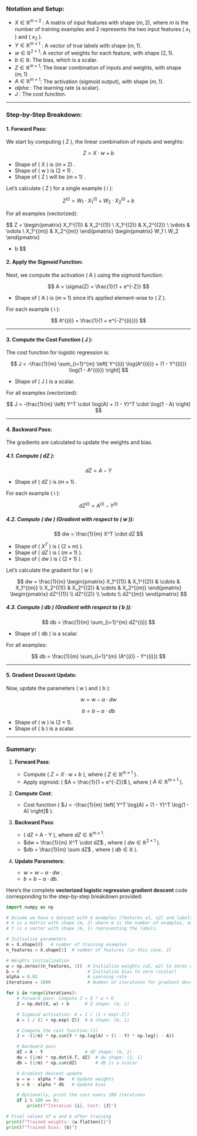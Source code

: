 
### Notation and Setup:

-  $X \in \mathbb{R}^{m \times 2}$ : A matrix of input features with shape $(m, 2)$, where  $m$ is the number of training examples and 2 represents the two input features \( $x_1$ \) and \( $x_2$ \).
- $Y \in \mathbb{R}^{m \times 1}$ : A vector of true labels with shape $(m, 1)$.
-  $w \in \mathbb{R}^{2 \times 1}$: A vector of weights for each feature, with shape  $(2, 1)$.
-  $b \in \mathbb{R}$: The bias, which is a scalar.
- $Z \in \mathbb{R}^{m \times 1}$: The linear combination of inputs and weights, with shape  $(m, 1)$ .
-  $A \in \mathbb{R}^{m \times 1}$: The activation (sigmoid output), with shape $(m, 1)$.
-  $alpha$ : The learning rate (a scalar).
-  $J$ : The cost function.

---

### Step-by-Step Breakdown:

#### 1. **Forward Pass**:

We start by computing \( Z \), the linear combination of inputs and weights:


$$
Z = X \cdot w + b
$$


- Shape of \( X \) is $(m \times 2)$ .
- Shape of \( w \) is  $(2 \times 1)$ .
- Shape of \( Z \) will be  $(m \times 1)$ .

Let’s calculate \( Z \) for a single example \( i \):


$$
Z^{(i)} = W_1 \cdot X_1^{(i)} + W_2 \cdot X_2^{(i)} + b
$$


For all examples (vectorized):


$$
Z = 
\begin{pmatrix}
X_1^{(1)} & X_2^{(1)} \\
X_1^{(2)} & X_2^{(2)} \\
\vdots & \vdots \\
X_1^{(m)} & X_2^{(m)}
\end{pmatrix}
\begin{pmatrix}
W_1 \\
W_2
\end{pmatrix}
+ b
$$


#### 2. **Apply the Sigmoid Function**:

Next, we compute the activation \( A \) using the sigmoid function:


$$
A = \sigma(Z) = \frac{1}{1 + e^{-Z}}
$$


- Shape of \( A \) is $(m \times 1)$ since it’s applied element-wise to \( Z \).

For each example \( i \):


$$
A^{(i)} = \frac{1}{1 + e^{-Z^{(i)}}}
$$


---

#### 3. **Compute the Cost Function \( J \)**:

The cost function for logistic regression is:


$$
J = -\frac{1}{m} \sum_{i=1}^{m} \left[ Y^{(i)} \log(A^{(i)}) + (1 - Y^{(i)}) \log(1 - A^{(i)}) \right]
$$


- Shape of \( J \) is a scalar.

For all examples (vectorized):


$$
J = -\frac{1}{m} \left( Y^T \cdot \log(A) + (1 - Y)^T \cdot \log(1 - A) \right)
$$


---

#### 4. **Backward Pass**:

The gradients are calculated to update the weights and bias.

##### 4.1. Compute \( dZ \):


$$
dZ = A - Y
$$


- Shape of \( dZ \) is $(m \times 1)$.

For each example \( i \):


$$
dZ^{(i)} = A^{(i)} - Y^{(i)}
$$


##### 4.2. Compute \( dw \) (Gradient with respect to \( w \)):


$$
dw = \frac{1}{m} X^T \cdot dZ
$$


- Shape of \( $X^T$ \) is \( $(2 \times m)$ \).
- Shape of \( $dZ$ \) is \( $(m \times 1)$ \).
- Shape of \( $dw$ \) is \( $(2 \times 1)$ \).

Let’s calculate the gradient for \( w \):


$$
dw =
\frac{1}{m} \begin{pmatrix}
X_1^{(1)} & X_1^{(2)} & \cdots & X_1^{(m)} \\
X_2^{(1)} & X_2^{(2)} & \cdots & X_2^{(m)}
\end{pmatrix}
\begin{pmatrix}
dZ^{(1)} \\
dZ^{(2)} \\
\vdots \\
dZ^{(m)}
\end{pmatrix}
$$


##### 4.3. Compute \( db \) (Gradient with respect to \( b \)):


$$
db = \frac{1}{m} \sum_{i=1}^{m} dZ^{(i)}
$$


- Shape of \( db \) is a scalar.

For all examples:


$$
db = \frac{1}{m} \sum_{i=1}^{m} (A^{(i)} - Y^{(i)})
$$


---

#### 5. **Gradient Descent Update**:

Now, update the parameters \( w \) and \( b \):


$$
w = w - \alpha \cdot dw
$$


$$
b = b - \alpha \cdot db
$$


- Shape of \( w \) is  $(2 \times 1)$.
- Shape of \( b \) is a scalar.

---

### Summary:

1. **Forward Pass**:
   - Compute \( $Z = X \cdot w + b$ \), where \( $Z \in \mathbb{R}^{m \times 1}$ \).
   - Apply sigmoid: \( $A = \frac{1}{1 + e^{-Z}}$ \), where \( $A \in \mathbb{R}^{m \times 1}$ \).
   
2. **Compute Cost**:
   - Cost function \( $J = -\frac{1}{m} \left[ Y^T \log(A) + (1 - Y)^T \log(1 - A) \right]$ \).

3. **Backward Pass**:
   - \( dZ = A - Y \), where $dZ \in \mathbb{R}^{m \times 1}$.
   -  $dw = \frac{1}{m} X^T \cdot dZ$ , where \( $dw \in \mathbb{R}^{2 \times 1}$ \).
   -  $db = \frac{1}{m} \sum dZ$ , where \( $db \in \mathbb{R}$ \).

4. **Update Parameters**:
   -  $w = w - \alpha \cdot dw$ .
   - $b = b - \alpha \cdot db$.

Here’s the complete **vectorized logistic regression gradient descent** code corresponding to the step-by-step breakdown provided:

```python
import numpy as np

# Assume we have a dataset with m examples (features x1, x2) and labels Y
# X is a matrix with shape (m, 2) where m is the number of examples, and 2 represents the features (x1 and x2).
# Y is a vector with shape (m, 1) representing the labels.

# Initialize parameters
m = X.shape[0]   # number of training examples
n_features = X.shape[1]  # number of features (in this case, 2)

# Weights initialization
w = np.zeros((n_features, 1))  # Initialize weights (w1, w2) to zeros with shape (2, 1)
b = 0                          # Initialize bias to zero (scalar)
alpha = 0.01                   # Learning rate
iterations = 1000              # Number of iterations for gradient descent

for i in range(iterations):
    # Forward pass: Compute Z = X * w + b
    Z = np.dot(X, w) + b      # Z shape: (m, 1)

    # Sigmoid activation: A = 1 / (1 + exp(-Z))
    A = 1 / (1 + np.exp(-Z))  # A shape: (m, 1)

    # Compute the cost function (J)
    J = -(1/m) * np.sum(Y * np.log(A) + (1 - Y) * np.log(1 - A))

    # Backward pass
    dZ = A - Y                # dZ shape: (m, 1)
    dw = (1/m) * np.dot(X.T, dZ)  # dw shape: (2, 1)
    db = (1/m) * np.sum(dZ)       # db is a scalar

    # Gradient descent update
    w = w - alpha * dw   # Update weights
    b = b - alpha * db   # Update bias

    # Optionally, print the cost every 100 iterations
    if i % 100 == 0:
        print(f"Iteration {i}, Cost: {J}")

# Final values of w and b after training
print(f"Trained weights: {w.flatten()}")
print(f"Trained bias: {b}")
```
